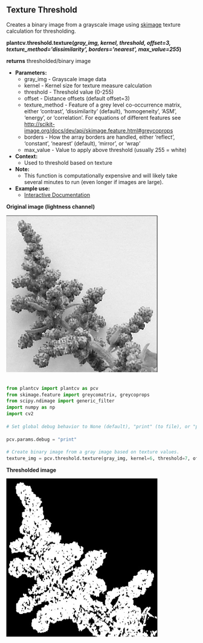 ## Texture Threshold

Creates a binary image from a grayscale image using [skimage](http://scikit-image.org/docs/dev/index.html)
texture calculation for thresholding.


**plantcv.threshold.texture(*gray_img, kernel, threshold, offset=3, texture_method='dissimilarity', borders='nearest', max_value=255*)**

**returns** thresholded/binary image

- **Parameters:**
    - gray_img - Grayscale image data
    - kernel - Kernel size for texture measure calculation
    - threshold - Threshold value (0-255)
    - offset - Distance offsets (default offset=3)
    - texture_method - Feature of a grey level co-occurrence matrix, either
                      ‘contrast’, ‘dissimilarity’ (default), ‘homogeneity’, ‘ASM’, ‘energy’,
                      or ‘correlation’. For equations of different features see
                      http://scikit-image.org/docs/dev/api/skimage.feature.html#greycoprops
    - borders - How the array borders are handled, either ‘reflect’, ‘constant’, ‘nearest’ (default), ‘mirror’, or ‘wrap’
    - max_value - Value to apply above threshold (usually 255 = white)
- **Context:**
    - Used to threshold based on texture
- **Note:**
    - This function is computationally expensive and will likely take several minutes to run (even longer if images are large).
- **Example use:**
    - [Interactive Documentation](https://mybinder.org/v2/gh/danforthcenter/plantcv-binder.git/master?filepath=notebooks%2Fthreshold.ipynb)

**Original image (lightness channel)**

![Screenshot](img/documentation_images/texture_threshold/texture_gray.jpg)

```python

from plantcv import plantcv as pcv
from skimage.feature import greycomatrix, greycoprops
from scipy.ndimage import generic_filter
import numpy as np
import cv2

# Set global debug behavior to None (default), "print" (to file), or "plot" (Jupyter Notebooks or X11)

pcv.params.debug = "print"

# Create binary image from a gray image based on texture values.
texture_img = pcv.threshold.texture(gray_img, kernel=6, threshold=7, offset=3, texture_method='dissimilarity', borders='nearest', max_value=255)
```

**Thresholded image**

![Screenshot](img/documentation_images/texture_threshold/texture_thresholded.jpg)
